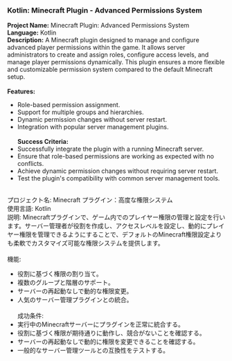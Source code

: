 ### Kotlin: Minecraft Plugin - Advanced Permissions System

**Project Name:** Minecraft Plugin: Advanced Permissions System <br>
**Language:** Kotlin <br>
**Description:** A Minecraft plugin designed to manage and configure advanced player permissions within the game. It allows server administrators to create and assign roles, configure access levels, and manage player permissions dynamically. This plugin ensures a more flexible and customizable permission system compared to the default Minecraft setup. <br><br>
**Features:** <br>
- Role-based permission assignment. <br>
- Support for multiple groups and hierarchies. <br>
- Dynamic permission changes without server restart. <br>
- Integration with popular server management plugins. <br><br>
**Success Criteria:** <br>
- Successfully integrate the plugin with a running Minecraft server. <br>
- Ensure that role-based permissions are working as expected with no conflicts. <br>
- Achieve dynamic permission changes without requiring server restart. <br>
- Test the plugin's compatibility with common server management tools. <br><br>

プロジェクト名: Minecraft プラグイン：高度な権限システム <br>
使用言語: Kotlin <br>
説明: Minecraftプラグインで、ゲーム内でのプレイヤー権限の管理と設定を行います。サーバー管理者が役割を作成し、アクセスレベルを設定し、動的にプレイヤー権限を管理できるようにすることで、デフォルトのMinecraft権限設定よりも柔軟でカスタマイズ可能な権限システムを提供します。 <br><br>
機能: <br>
- 役割に基づく権限の割り当て。 <br>
- 複数のグループと階層のサポート。 <br>
- サーバーの再起動なしで動的な権限変更。 <br>
- 人気のサーバー管理プラグインとの統合。 <br><br>
成功条件: <br>
- 実行中のMinecraftサーバーにプラグインを正常に統合する。 <br>
- 役割に基づく権限が期待通りに動作し、競合がないことを確認する。 <br>
- サーバーの再起動なしで動的に権限を変更できることを確認する。 <br>
- 一般的なサーバー管理ツールとの互換性をテストする。 <br><br>
